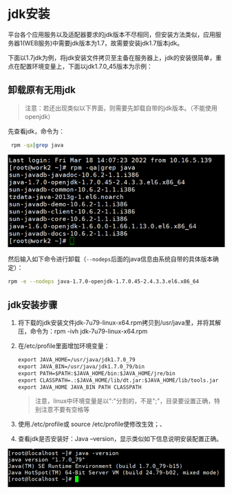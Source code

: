 
# jdk安装

平台各个应用服务以及适配器要求的jdk版本不尽相同，但安装方法类似，应用服务器1(WEB服务)中需要jdk版本为1.7，故需要安装jdk1.7版本jdk。

下面以1.7jdk为例，将jdk安装文件拷贝至主备在服务器上，jdk的安装很简单，重点在配置环境变量上，下面以jdk1.7.0_45版本为示例：

## 卸载原有无用jdk

> 注意：若还出现类似以下界面，则需要先卸载自带的jdk版本。（不能使用openjdk）

   先查看jdk，命令为：

```bash
 rpm -qa|grep java
```

 ![3](openjdk.png)

然后输入如下命令进行卸载（`--nodeps`后面的java信息由系统自带的具体版本确定）：

```bash
rpm -e --nodeps java-1.7.0-openjdk-1.7.0.45-2.4.3.3.el6.x86_64
```



## jdk安装步骤

1. 将下载的jdk安装文件jdk-7u79-linux-x64.rpm拷贝到/usr/java里，并将其解压，命令为：rpm -ivh jdk-7u79-linux-x64.rpm

2. 在/etc/profile里面增加环境变量：

   ```shell
   export JAVA_HOME=/usr/java/jdk1.7.0_79
   export JAVA_BIN=/usr/java/jdk1.7.0_79/bin
   export PATH=$PATH:$JAVA_HOME/bin:$JAVA_HOME/jre/bin
   export CLASSPATH=.:$JAVA_HOME/lib/dt.jar:$JAVA_HOME/lib/tools.jar
   export JAVA_HOME JAVA_BIN PATH CLASSPATH
   ```

   > 注意，linux中环境变量是以":"分割的，不是";"，目录要设置正确，特别注意不要有空格等

3. 使用./etc/profile或 source /etc/profile使修改生效；、

4. 查看jdk是否安装好：Java  –version，显示类似如下信息说明安装配置正确。

![2](java-verison.png)
